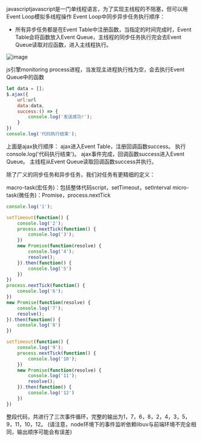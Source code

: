 javascriptjavascript是一门单线程语言，为了实现主线程的不阻塞，但可以用Event Loop模拟多线程操作
Event Loop中同步异步任务执行顺序：
- 所有异步任务都是在Event Table中注册函数，当指定的时间完成时，Event Table会将函数放入Event Queue，主线程的同步任务执行完会去Event Queue读取对应函数，进入主线程执行。

![image](https://user-images.githubusercontent.com/13759377/37958085-1f5fac36-31e2-11e8-9ee0-4e3f6974ea8c.png)

js引擎monitoring process进程，当发现主进程执行栈为空，会去执行Event Queue中的函数


``` javascript
let data = [];
$.ajax({
    url:url
    data:data,
    success:() => {
        console.log('发送成功!');
    }
})
console.log('代码执行结束');

```
上面是ajax执行顺序：
ajax进入Event Table，注册回调函数success。
执行console.log('代码执行结束')。
ajax事件完成，回调函数success进入Event Queue。
主线程从Event Queue读取回调函数success并执行。

除了广义的同步任务和异步任务，我们对任务有更精细的定义：

macro-task(宏任务)：包括整体代码script，setTimeout，setInterval
micro-task(微任务)：Promise，process.nextTick



```javascript
console.log('1');

setTimeout(function() {
    console.log('2');
    process.nextTick(function() {
        console.log('3');
    })
    new Promise(function(resolve) {
        console.log('4');
        resolve();
    }).then(function() {
        console.log('5')
    })
})
process.nextTick(function() {
    console.log('6');
})
new Promise(function(resolve) {
    console.log('7');
    resolve();
}).then(function() {
    console.log('8')
})

setTimeout(function() {
    console.log('9');
    process.nextTick(function() {
        console.log('10');
    })
    new Promise(function(resolve) {
        console.log('11');
        resolve();
    }).then(function() {
        console.log('12')
    })
})

```
整段代码，共进行了三次事件循环，完整的输出为1，7，6，8，2，4，3，5，9，11，10，12。
(请注意，node环境下的事件监听依赖libuv与前端环境不完全相同，输出顺序可能会有误差)